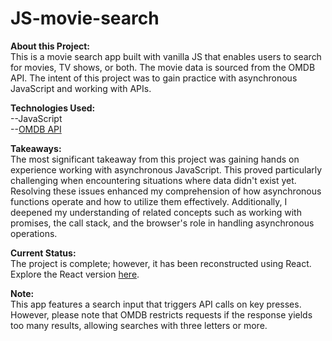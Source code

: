 # JS-movie-search

<b>About this Project:</b><br/>
This is a movie search app built with vanilla JS that enables users to search for movies, TV shows, or both. The movie data is sourced from the OMDB API. The intent of this project was to gain practice with asynchronous JavaScript and working with APIs.

<b>Technologies Used:</b><br/>
--JavaScript<br/>
--[OMDB API](https://www.omdbapi.com/)<br/>

<b>Takeaways:</b><br/>
The most significant takeaway from this project was gaining hands on experience working with asynchronous JavaScript. This proved particularly challenging when encountering situations where data didn't exist yet. Resolving these issues enhanced my comprehension of how asynchronous functions operate and how to utilize them effectively. Additionally, I deepened my understanding of related concepts such as working with promises, the call stack, and the browser's role in handling asynchronous operations.

<b>Current Status:</b><br/>
The project is complete; however, it has been reconstructed using React. Explore the React version [here](https://github.com/admaloch/react-movie-search).

<b>Note:</b><br/>
This app features a search input that triggers API calls on key presses. However, please note that OMDB restricts requests if the response yields too many results, allowing searches with three letters or more.

